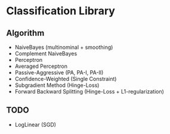Classification Library
======================

Algorithm
---------

* NaiveBayes (multinominal + smoothing)
* Complement NaiveBayes
* Perceptron
* Averaged Perceptron
* Passive-Aggressive (PA, PA-I, PA-II)
* Confidence-Weighted (Single Constraint)
* Subgradient Method (Hinge-Loss)
* Forward Backward Splitting (Hinge-Loss + L1-regularization)

TODO
----

* LogLinear (SGD)